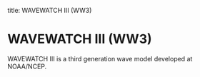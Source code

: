 title: WAVEWATCH III (WW3)

# WAVEWATCH III (WW3)

WAVEWATCH III is a third generation wave model developed at NOAA/NCEP.

